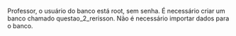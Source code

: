 Professor, o usuário do banco está root, sem senha.
É necessário criar um banco chamado questao_2_rerisson.
Não é necessário importar dados para o banco.
